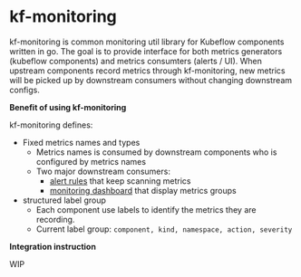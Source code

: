 # kf-monitoring

kf-monitoring is common monitoring util library for Kubeflow components written in go.
The goal is to provide interface for both metrics generators (kubeflow components) and metrics consumters (alerts / UI). 
When upstream components record metrics through kf-monitoring, new metrics will be picked up by downstream consumers without changing downstream configs.

**Benefit of using kf-monitoring**

kf-monitoring defines:
- Fixed metrics names and types
  - Metrics names is consumed by downstream components who is configured by metrics names
  - Two major downstream consumers:
    - [alert rules](https://prometheus.io/docs/prometheus/latest/configuration/alerting_rules/) that keep scanning metrics
    - [monitoring dashboard](https://prometheus.io/docs/visualization/grafana/) that display metrics groups
- structured label group
  - Each component use labels to identify the metrics they are recording.
  - Current label group: `component, kind, namespace, action, severity`
  
**Integration instruction**

WIP

